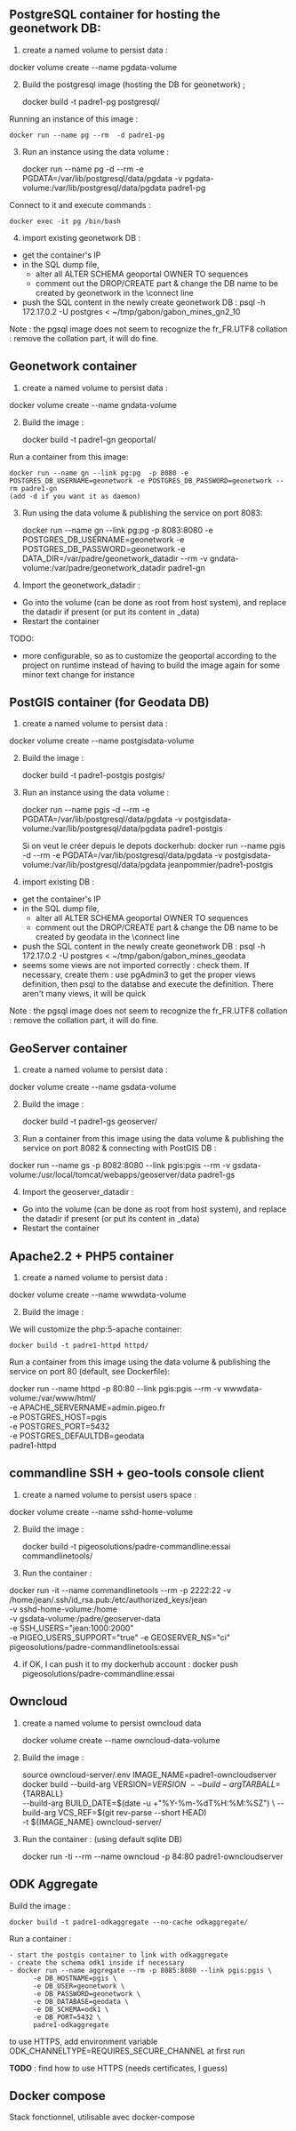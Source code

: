 
PostgreSQL container for hosting the geonetwork DB:
---------------------------------------------------

1) create a named volume to persist data :

docker volume create --name pgdata-volume

2) Build the postgresql image (hosting the DB for geonetwork) ;

	docker build -t padre1-pg postgresql/

Running an instance of this image :

	docker run --name pg --rm  -d padre1-pg

3) Run an instance using the data volume :

	docker run --name pg -d --rm -e PGDATA=/var/lib/postgresql/data/pgdata -v pgdata-volume:/var/lib/postgresql/data/pgdata padre1-pg

Connect to it and execute commands :

	docker exec -it pg /bin/bash

4) import existing geonetwork DB :
- get the container's IP
- in the SQL dump file,
    * alter all ALTER SCHEMA geoportal OWNER TO sequences
    * comment out the DROP/CREATE part & change the DB name to be created by geonetwork in the \connect line
- push the SQL content in the newly create geonetwork DB : psql -h 172.17.0.2 -U postgres < ~/tmp/gabon/gabon_mines_gn2_10

Note : the pgsql image does not seem to recognize the fr_FR.UTF8 collation : remove the collation part, it will do fine.

Geonetwork container
--------------------

1) create a named volume to persist data :

docker volume create --name gndata-volume

2) Build the image :

	docker build -t padre1-gn geoportal/

Run a container from this image:

	docker run --name gn --link pg:pg  -p 8080 -e POSTGRES_DB_USERNAME=geonetwork -e POSTGRES_DB_PASSWORD=geonetwork --rm padre1-gn
	(add -d if you want it as daemon)

3) Run using the data volume & publishing the service on port 8083:

	docker run --name gn --link pg:pg  -p 8083:8080 -e POSTGRES_DB_USERNAME=geonetwork -e POSTGRES_DB_PASSWORD=geonetwork -e DATA_DIR=/var/padre/geonetwork_datadir --rm  -v gndata-volume:/var/padre/geonetwork_datadir padre1-gn

4) Import the geonetwork_datadir :

-  Go into the volume (can be done as root from host system), and replace the datadir if present (or put its content in _data)
-  Restart the container

TODO:
- more configurable, so as to customize the geoportal according to the project on runtime instead of having to build the image again for some minor text change for instance

PostGIS container (for Geodata DB)
----------------------------------

1) create a named volume to persist data :

docker volume create --name postgisdata-volume

2) Build the image :

	docker build -t padre1-postgis postgis/


3) Run an instance using the data volume :

	docker run --name pgis -d --rm -e PGDATA=/var/lib/postgresql/data/pgdata -v postgisdata-volume:/var/lib/postgresql/data/pgdata padre1-postgis

	Si on veut le créer depuis le depots dockerhub:
	docker run --name pgis -d --rm -e PGDATA=/var/lib/postgresql/data/pgdata -v postgisdata-volume:/var/lib/postgresql/data/pgdata jeanpommier/padre1-postgis

4) import existing DB :

- get the container's IP
- in the SQL dump file,
    * alter all ALTER SCHEMA geoportal OWNER TO sequences
    * comment out the DROP/CREATE part & change the DB name to be created by geodata in the \connect line
- push the SQL content in the newly create geonetwork DB : psql -h 172.17.0.2 -U postgres < ~/tmp/gabon/gabon_mines_geodata
- seems some views are not imported correctly : check them. If necessary, create them : use pgAdmin3 to get the proper views definition, then psql to the databse and execute the definition. There aren't many views, it will be quick

Note : the pgsql image does not seem to recognize the fr_FR.UTF8 collation : remove the collation part, it will do fine.

GeoServer container
-------------------

1) create a named volume to persist data :

docker volume create --name gsdata-volume

2) Build the image :

	docker build -t padre1-gs geoserver/

3) Run a container from this image using the data volume & publishing the service on port 8082 & connecting with PostGIS DB :

docker run --name gs -p 8082:8080 --link pgis:pgis --rm -v gsdata-volume:/usr/local/tomcat/webapps/geoserver/data padre1-gs


4) Import the geoserver_datadir :

-  Go into the volume (can be done as root from host system), and replace the datadir if present (or put its content in _data)
-  Restart the container


Apache2.2 + PHP5 container
--------------------------

1) create a named volume to persist data :

docker volume create --name wwwdata-volume

2) Build the image :

We will customize the php:5-apache container:

	docker build -t padre1-httpd httpd/


Run a container from this image using the data volume & publishing the service on port 80 (default, see Dockerfile):

  docker run --name httpd -p 80:80 --link pgis:pgis --rm -v wwwdata-volume:/var/www/html/ \
			-e APACHE_SERVERNAME=admin.pigeo.fr \
			-e POSTGRES_HOST=pgis \
			-e POSTGRES_PORT=5432 \
			-e POSTGRES_DEFAULTDB=geodata \
			padre1-httpd


commandline SSH + geo-tools console client
----------------------------------
1) create a named volume to persist users space :

docker volume create --name sshd-home-volume

2) Build the image :

	docker build -t pigeosolutions/padre-commandline:essai commandlinetools/

3) Run the container :

docker run -it --name commandlinetools --rm -p 2222:22 -v /home/jean/.ssh/id_rsa.pub:/etc/authorized_keys/jean \
                                                   -v sshd-home-volume:/home \
                                                   -v gsdata-volume:/padre/geoserver-data \
                                                    -e SSH_USERS="jean:1000:2000" \
													-e PIGEO_USERS_SUPPORT="true" -e GEOSERVER_NS="ci" \
													pigeosolutions/padre-commandlinetools:essai

4) if OK, I can push it to my dockerhub account :
docker push pigeosolutions/padre-commandline:essai

Owncloud
--------
1) create a named volume to persist owncloud data

	docker volume create --name owncloud-data-volume

2) Build the image :

	source owncloud-server/.env
	IMAGE_NAME=padre1-owncloudserver
	docker build   	--build-arg VERSION=${VERSION} \
					--build-arg TARBALL=${TARBALL} \
					--build-arg BUILD_DATE=$(date -u +"%Y-%m-%dT%H:%M:%SZ") \
					--build-arg VCS_REF=$(git rev-parse --short HEAD) \
						-t ${IMAGE_NAME} owncloud-server/

3) Run the container : (using default sqlite DB)

	docker run -ti --rm --name owncloud -p 84:80 padre1-owncloudserver


ODK Aggregate
-------------

Build the image :

	docker build -t padre1-odkaggregate --no-cache odkaggregate/

Run a container :

	- start the postgis container to link with odkaggregate
	- create the schema odk1 inside if necessary
	- docker run --name aggregate --rm -p 8085:8080 --link pgis:pgis \
		  -e DB_HOSTNAME=pgis \
		  -e DB_USER=geonetwork \
		  -e DB_PASSWORD=geonetwork \
		  -e DB_DATABASE=geodata \
		  -e DB_SCHEMA=odk1 \
		  -e DB_PORT=5432 \
		  padre1-odkaggregate

to use HTTPS, add environment variable ODK_CHANNELTYPE=REQUIRES_SECURE_CHANNEL at first run

**TODO** : find how to use HTTPS (needs certificates, I guess)

Docker compose
--------------

Stack fonctionnel, utilisable avec docker-compose
